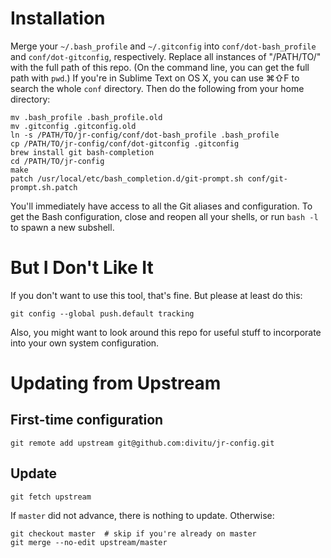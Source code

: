 Installation
============

Merge your `~/.bash_profile` and `~/.gitconfig` into `conf/dot-bash_profile` and
`conf/dot-gitconfig`, respectively.  Replace all instances of "/PATH/TO/" with
the full path of this repo.  (On the command line, you can get the full path
with `pwd`.)  If you're in Sublime Text on OS X, you can use ⌘⇧F to search the
whole `conf` directory.  Then do the following from your home directory:

	mv .bash_profile .bash_profile.old
	mv .gitconfig .gitconfig.old
	ln -s /PATH/TO/jr-config/conf/dot-bash_profile .bash_profile
	cp /PATH/TO/jr-config/conf/dot-gitconfig .gitconfig
	brew install git bash-completion
	cd /PATH/TO/jr-config
	make
	patch /usr/local/etc/bash_completion.d/git-prompt.sh conf/git-prompt.sh.patch

You'll immediately have access to all the Git aliases and configuration.  To get
the Bash configuration, close and reopen all your shells, or run `bash -l` to
spawn a new subshell.

But I Don't Like It
===================

If you don't want to use this tool, that's fine.  But please at least do this:

    git config --global push.default tracking

Also, you might want to look around this repo for useful stuff to incorporate
into your own system configuration.

Updating from Upstream
======================

First-time configuration
------------------------

    git remote add upstream git@github.com:divitu/jr-config.git

Update
------

    git fetch upstream

If `master` did not advance, there is nothing to update.  Otherwise:

    git checkout master  # skip if you're already on master
    git merge --no-edit upstream/master
